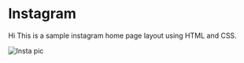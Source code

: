 # Instagram
Hi
This is a sample instagram home page layout using HTML and CSS. 

![Insta pic](https://user-images.githubusercontent.com/92520985/193596345-59058a76-c00f-4eff-8f54-f2c035e76d33.png)
